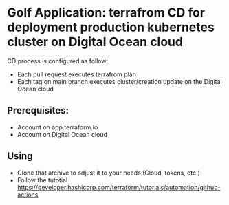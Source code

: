 # Golf Application: terrafrom CD for deployment production kubernetes cluster on Digital Ocean cloud

CD process is configured as follow:
- Each pull request executes terrafrom plan 
- Each tag on main branch executes cluster/creation update on the Digital Ocean cloud

## Prerequisites:

- Account on app.terraform.io
- Account on Digital Ocean cloud

## Using

- Clone that archive to sdjust it to your needs (Cloud, tokens, etc.)
- Follow the tutotial https://developer.hashicorp.com/terraform/tutorials/automation/github-actions 